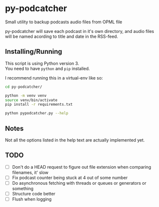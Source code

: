 # py-podcatcher
Small utility to backup podcasts audio files from OPML file

py-podcatcher will save each podcast in it's own directory, and audio files will be named acording to title and date in the RSS-feed.

## Installing/Running
This script is using Python version 3.  
You need to have `python` and `pip` installed.  


I recommend running this in a virtual-env like so:

```sh
cd py-podcatcher/

python -m venv venv
source venv/bin/activate
pip install -r requirements.txt

python pypodcatcher.py --help
```

## Notes
Not all the options listed in the help text are actually implemented yet.

## TODO

- [ ] Don't do a HEAD request to figure out file extension when comparing filenames, it' slow
- [ ] Fix podcast counter being stuck at 4 out of some number
- [ ] Do asynchronous fetching with threads or queues  or generators or something
- [ ] Structure code better
- [ ] Flush when logging